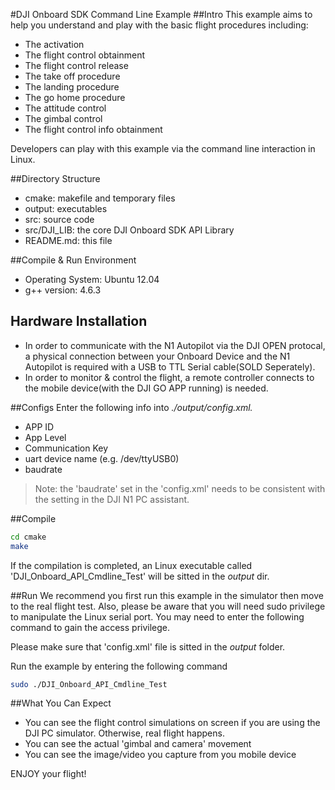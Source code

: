 #DJI Onboard SDK Command Line Example
##Intro
This example aims to help you understand and play with the basic flight procedures including:

* The activation
* The flight control obtainment
* The flight control release
* The take off procedure
* The landing procedure
* The go home procedure
* The attitude control
* The gimbal control
* The flight control info obtainment  

Developers can play with this example via the command line interaction in Linux.

##Directory Structure
* cmake: makefile and temporary files
* output: executables
* src: source code
* src/DJI_LIB: the core DJI Onboard SDK API Library
* README.md: this file

##Compile & Run Environment
* Operating System: Ubuntu 12.04
* g++ version: 4.6.3

## Hardware Installation
* In order to communicate with the N1 Autopilot via the DJI OPEN protocal, a physical connection between your Onboard Device and the N1 Autopilot is required with a USB to TTL Serial cable(SOLD Seperately).
* In order to monitor & control the flight, a remote controller connects to the mobile device(with the DJI GO APP running) is needed.

##Configs
Enter the following info into *./output/config.xml.*

* APP ID
* App Level
* Communication Key
* uart device name (e.g. /dev/ttyUSB0)
* baudrate

>Note: the 'baudrate' set in the 'config.xml' needs to be consistent with the setting in the DJI N1 PC assistant.

##Compile
~~~bash
cd cmake
make
~~~

If the compilation is completed, an Linux executable called 'DJI_Onboard_API_Cmdline_Test' will be sitted in the *output* dir.

##Run
We recommend you first run this example in the simulator then move to the real flight test. Also, please be aware that you will need sudo privilege to manipulate the Linux serial port. You may need to enter the following command to gain the access privilege.

Please make sure that 'config.xml' file is sitted in the *output* folder.

Run the example by entering the following command
~~~bash
sudo ./DJI_Onboard_API_Cmdline_Test
~~~

##What You Can Expect
* You can see the flight control simulations on screen if you are using the DJI PC simulator. Otherwise, real flight happens.
* You can see the actual 'gimbal and camera' movement
* You can see the image/video you capture from you mobile device

ENJOY your flight!
